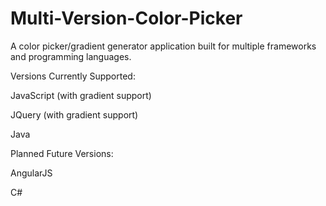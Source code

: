 # Multi-Version-Color-Picker
A color picker/gradient generator application built for multiple frameworks and programming languages.



Versions Currently Supported:


JavaScript (with gradient support)

JQuery (with gradient support)

Java


Planned Future Versions:


AngularJS

C#

